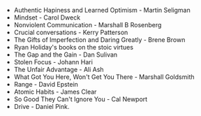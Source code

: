 * Authentic Hapiness and Learned Optimism - Martin Seligman
* Mindset - Carol Dweck
* Nonviolent Communication - Marshall B Rosenberg
* Crucial conversations -  Kerry Patterson
* The Gifts of Imperfection and Daring Greatly - Brene Brown
* Ryan Holiday's books on the stoic virtues
* The Gap and the Gain - Dan Sulivan
* Stolen Focus - Johann Hari
* The Unfair Advantage - Ali Ash
* What Got You Here, Won't Get You There - Marshall Goldsmith
* Range - David Epstein
* Atomic Habits - James Clear
* So Good They Can't Ignore You - Cal Newport
* Drive - Daniel Pink. 
 

